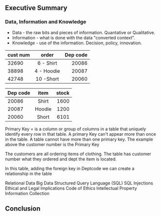 ## Executive Summary

### Data, Information and Knowledge

- Data - the raw bits and pieces of information. Quantative or Qualitative.
- Information - what is done with the data "converted context".
- Knowledge - use of the information. Decision, policy, innovation.

| cust num |    order      |Dep code|
|----------|:-------------:|-------:|
| 32690    |   6 - Shirt   |   20086|
| 38898    |   4 - Hoodie  |   20087|
| 42748    |   10 -Short   |   20060|

| Dep code |      item     |  stock|
|----------|:-------------:|------:|
| 20086    |    Shirt      |  1600 |
| 20087    |    Hoodie     |   1200|
| 20060    |    Short      |   6101|




Primary Key = is a column or group of columns in a table that uniquely identify every row in that table. A primary Key can't appear more than once in the table.  A table cannot have more than one primary key.
The example above the customer number is the Primary Key

The customers are all ordering items of clothing. The table has customer number what they ordered and dept the item is located.

In this table, adding the foreign key in Deptcode we can create a relationship in the table




Relational Data
Big Data
Structured Query Language (SQL)
SQL Injections
Ethical and Legal Implications
Code of Ethics
Intellectual Property
Information Collection

## Conclusion
